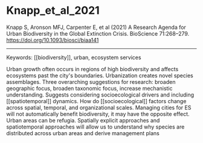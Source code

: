 # Knapp_et_al_2021  

Knapp S, Aronson MFJ, Carpenter E, et al (2021) A Research Agenda for Urban Biodiversity in the Global Extinction Crisis. BioScience 71:268–279. <https://doi.org/10.1093/biosci/biaa141>


---

Keywords: [[biodiversity]], urban, ecosystem services	 


Urban growth often occurs in regions of high biodiversity and affects ecosystems past the city's boundaries. Urbanization creates novel species assemblages. Three overarching suggestions for research: broaden geographic focus, broaden taxonomic focus, increase mechanistic understanding. Suggests considering socioecological drivers and including [[spatiotemporal]] dynamics. How do [[socioecological]] factors change across spatial, temporal, and organizational scales. Managing cities for ES will not automatically benefit biodiversity, it may have the opposite effect. Urban areas can be refugia. Spatially explicit approaches and spatiotemporal approaches will allow us to understand why species are distributed across urban areas and derive management plans

